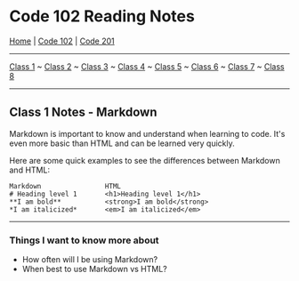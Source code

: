 # Code 102 Reading Notes

[Home](README.md) | [Code 102](https://melanie-johnston.github.io/reading-notes/102/home102.md) | [Code 201](https://melanie-johnston.github.io/reading-notes/201/home201.md)

---

[Class 1](https://melanie-johnston.github.io/reading-notes/102/class1) ~
[Class 2](https://melanie-johnston.github.io/reading-notes/102/class2.md) ~
[Class 3](https://melanie-johnston.github.io/reading-notes/102/class3.md) ~
[Class 4](https://melanie-johnston.github.io/reading-notes/102/class4.md) ~
[Class 5](https://melanie-johnston.github.io/reading-notes/102/class5.md) ~
[Class 6](https://melanie-johnston.github.io/reading-notes/102/class6.md) ~
[Class 7](https://melanie-johnston.github.io/reading-notes/102/class7.md) ~
[Class 8](https://melanie-johnston.github.io/reading-notes/102/class8.md) 

---
## Class 1 Notes - Markdown



Markdown is important to know and understand when learning to code.
It's even more basic than HTML and can be learned very quickly.

Here are some quick examples to see the differences between Markdown and HTML:

    Markdown                HTML
    # Heading level 1       <h1>Heading level 1</h1>
    **I am bold**           <strong>I am bold</strong>
    *I am italicized*       <em>I am italicized</em>

---

### Things I want to know more about

- How often will I be using Markdown?
- When best to use Markdown vs HTML?
